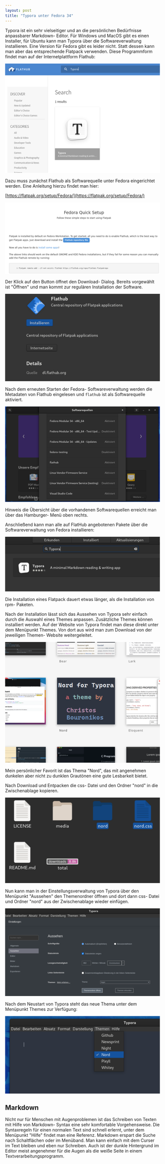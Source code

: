 ```yaml
---
layout: post
title: "Typora unter Fedora 34"
---
```



Typora ist ein sehr vielseitiger und an die persönlichen Bedürfnisse anpassbarer Markdown- Editor. Für Windows und MacOS gibt es einen Installer, für Ubuntu kann man Typora über die Softwareverwaltung installieren. Eine Version für Fedora gibt es leider nicht. Statt dessen kann man aber das entsprechende Flatpack  verwenden.  Diese Programmform findet man auf der Internetplattform Flathub:

![Typora-on-Flathub-image](/assets/images/Typora-Flatpack-Fedora34-images/typora-flatpack-fedora34_0.png)

Dazu muss zunächst Flathub als Softwarequelle unter Fedora eingerichtet werden. Eine Anleitung hierzu findet man hier:

[https://flatpak.org/setup/Fedora/](https://flatpak.org/setup/Fedora/)

![Typora-flatpack-Softwarequelle-einrichten-image](/assets/images/Typora-Flatpack-Fedora34-images/typora-flatpack-fedora34_1.png)

Der Klick auf den Button öffnet den Download- Dialog. Bereits vorgewählt ist "Öffnen" und man kommt zur regulären Installation der Software.

![Typora-Flatpack-Download-image](/assets/images/Typora-Flatpack-Fedora34-images/typora-flatpack-fedora34_2.png)

Nach dem erneuten Starten der Fedora- Softwareverwaltung werden die Metadaten von Flathub eingelesen und  `flathub`  ist als Softwarequelle aktiviert.

![Typora-Fedora-Softwarequelle-flatpack-image](/assets/images/Typora-Flatpack-Fedora34-images/typora-flatpack-fedora34_3.png)

Hinweis die Übersicht über die vorhandenen Softwarequellen erreicht man über das Hamburger- Menü oben rechts.

Anschließend kann man alle auf FlatHub angebotenen Pakete über die Softwareverwaltung von Fedora installieren:

![Typora-flatpack-installieren-image](/assets/images/Typora-Flatpack-Fedora34-images/typora-flatpack-fedora34_4.png)

Die Installation eines Flatpack dauert etwas länger, als die Installation von rpm- Paketen.

Nach der Installation lässt sich das Aussehen von Typora sehr einfach durch die Auswahl eines Themes anpassen. Zusätzliche Themes können installiert werden. Auf der Website von Typora findet man diese direkt  unter dem Menüpunkt Themes. Von dort aus wird man zum Download von der jeweiligen Themen- Website weitergeleitet.

![Typora-Themes-Website-image](/assets/images/Typora-Flatpack-Fedora34-images/typora-flatpack-fedora34_5.png)

Mein persönlicher Favorit ist das Thema "Nord", das mit angenehmen dunkelen aber nicht zu dunklen Grautönen eine gute Lesbarkeit bietet.

Nach Download und Entpacken die css- Datei und den Ordner "nord" in die Zwischenablage kopieren.

![Typora-Files-for-Theme-Nord-image](/assets/images/Typora-Flatpack-Fedora34-images/typora-flatpack-fedora34_6.png)

Nun kann man in der Einstellungsverwaltung von Typora über den Menüpunkt "Aussehen" den Themenordner öffnen und dort dann css- Datei und Ordner "nord" aus der Zwischenablage wieder einfügen.

![Typora-Settings-open-themefolder-image](/assets/images/Typora-Flatpack-Fedora34-images/typora-flatpack-fedora34_7.png)

Nach dem Neustart von Typora steht das neue Thema unter dem Menüpunkt Themes zur Verfügung:

![Typora-menubar-themes-image](/assets/images/Typora-Flatpack-Fedora34-images/typora-flatpack-fedora34_8.png)

## Markdown

Nicht nur für Menschen mit Augenproblemen ist das Schreiben von Texten mit Hilfe von Markdown- Syntax eine sehr komfortable Vorgehensweise. Die Syntaxregeln für einen normalen Text sind schnell erlernt, unter dem Menüpunkt "Hilfe"  findet man eine Referenz. Markdown erspart die Suche nach Schaltflächen oder im Menüband. Man kann einfach mit dem Curser im Text bleiben und eben nur Schreiben. Auch ist der dunkle Hintergrund im Editor meist angenehmer für die Augen als die weiße Seite in einem Textverarbeitungsprogramm.
